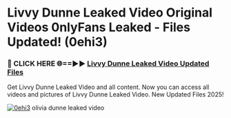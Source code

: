 # Livvy Dunne Leaked Video Original Videos 0nlyFans Leaked - Files Updated! (0ehi3)

<h3>🔴 CLICK HERE 🌐==►► <a href="https://tinyurl.com/brd5kh86" rel="nofollow">Livvy Dunne Leaked Video Updated Files</a></h3>

Get Livvy Dunne Leaked Video and all content. Now you can access all videos and pictures of Livvy Dunne Leaked Video. New Updated Files 2025!

[![0ehi3](https://i.imgur.com/K7sEzmb.gif)](https://tinyurl.com/brd5kh86)
olivia dunne leaked video